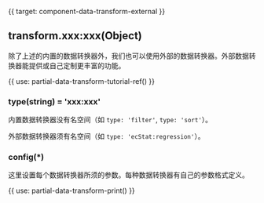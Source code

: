 
{{ target: component-data-transform-external }}

## transform.xxx:xxx(Object)

除了上述的内置的数据转换器外，我们也可以使用外部的数据转换器。外部数据转换器能提供或自己定制更丰富的功能。

{{ use: partial-data-transform-tutorial-ref() }}

### type(string) = 'xxx:xxx'

内置数据转换器没有名空间（如 `type: 'filter'`, `type: 'sort'`）。

外部数据转换器须有名空间（如 `type: 'ecStat:regression'`）。

### config(*)

这里设置每个数据转换器所须的参数。每种数据转换器有自己的参数格式定义。

{{ use: partial-data-transform-print() }}

